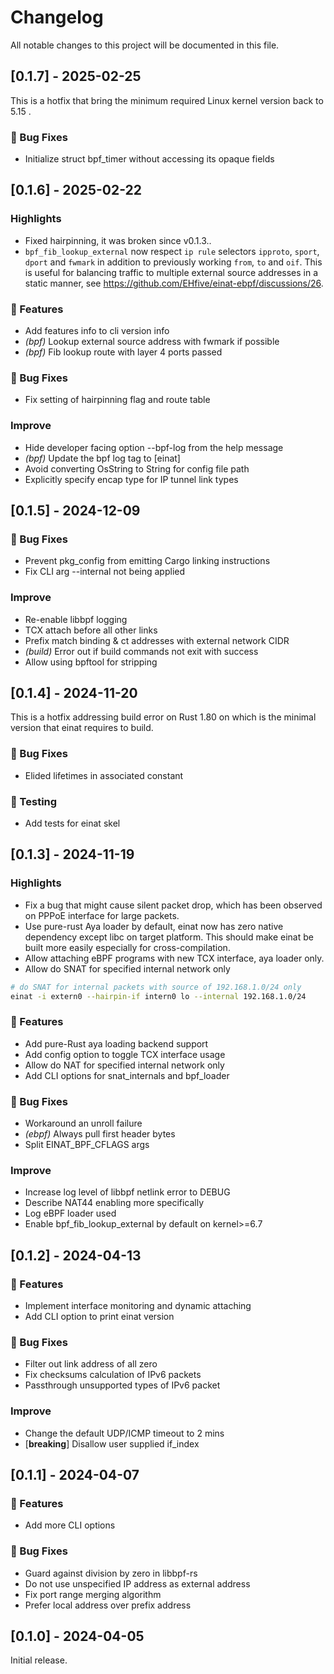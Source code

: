 # Changelog

All notable changes to this project will be documented in this file.

## [0.1.7] - 2025-02-25

This is a hotfix that bring the minimum required Linux kernel version back to 5.15 .

### 🐛 Bug Fixes

-   Initialize struct bpf_timer without accessing its opaque fields

## [0.1.6] - 2025-02-22

### Highlights

-   Fixed hairpinning, it was broken since v0.1.3..
-   `bpf_fib_lookup_external` now respect `ip rule` selectors `ipproto`, `sport`, `dport` and `fwmark` in addition to previously working `from`, `to` and `oif`.
    This is useful for balancing traffic to multiple external source addresses in a static manner, see <https://github.com/EHfive/einat-ebpf/discussions/26>.

### 🚀 Features

-   Add features info to cli version info
-   _(bpf)_ Lookup external source address with fwmark if possible
-   _(bpf)_ Fib lookup route with layer 4 ports passed

### 🐛 Bug Fixes

-   Fix setting of hairpinning flag and route table

### Improve

-   Hide developer facing option --bpf-log from the help message
-   _(bpf)_ Update the bpf log tag to [einat]
-   Avoid converting OsString to String for config file path
-   Explicitly specify encap type for IP tunnel link types

## [0.1.5] - 2024-12-09

### 🐛 Bug Fixes

-   Prevent pkg_config from emitting Cargo linking instructions
-   Fix CLI arg --internal not being applied

### Improve

-   Re-enable libbpf logging
-   TCX attach before all other links
-   Prefix match binding & ct addresses with external network CIDR
-   _(build)_ Error out if build commands not exit with success
-   Allow using bpftool for stripping

## [0.1.4] - 2024-11-20

This is a hotfix addressing build error on Rust 1.80 on which is the minimal version that einat requires to build.

### 🐛 Bug Fixes

-   Elided lifetimes in associated constant

### 🧪 Testing

-   Add tests for einat skel

## [0.1.3] - 2024-11-19

### Highlights

-   Fix a bug that might cause silent packet drop, which has been observed on PPPoE interface for large packets.
-   Use pure-rust Aya loader by default, einat now has zero native dependency except libc on target platform.
    This should make einat be built more easily especially for cross-compilation.
-   Allow attaching eBPF programs with new TCX interface, aya loader only.
-   Allow do SNAT for specified internal network only

```bash
# do SNAT for internal packets with source of 192.168.1.0/24 only
einat -i extern0 --hairpin-if intern0 lo --internal 192.168.1.0/24
```

### 🚀 Features

-   Add pure-Rust aya loading backend support
-   Add config option to toggle TCX interface usage
-   Allow do NAT for specified internal network only
-   Add CLI options for snat_internals and bpf_loader

### 🐛 Bug Fixes

-   Workaround an unroll failure
-   _(ebpf)_ Always pull first header bytes
-   Split EINAT_BPF_CFLAGS args

### Improve

-   Increase log level of libbpf netlink error to DEBUG
-   Describe NAT44 enabling more specifically
-   Log eBPF loader used
-   Enable bpf_fib_lookup_external by default on kernel>=6.7

## [0.1.2] - 2024-04-13

### 🚀 Features

-   Implement interface monitoring and dynamic attaching
-   Add CLI option to print einat version

### 🐛 Bug Fixes

-   Filter out link address of all zero
-   Fix checksums calculation of IPv6 packets
-   Passthrough unsupported types of IPv6 packet

### Improve

-   Change the default UDP/ICMP timeout to 2 mins
-   [**breaking**] Disallow user supplied if_index

## [0.1.1] - 2024-04-07

### 🚀 Features

-   Add more CLI options

### 🐛 Bug Fixes

-   Guard against division by zero in libbpf-rs
-   Do not use unspecified IP address as external address
-   Fix port range merging algorithm
-   Prefer local address over prefix address

## [0.1.0] - 2024-04-05

Initial release.
